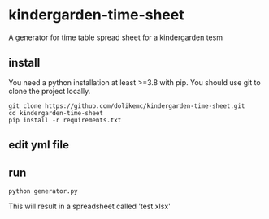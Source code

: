 # kindergarden-time-sheet
A generator for time table spread sheet for a kindergarden tesm

## install
You need a python installation at least >=3.8 with pip. You should use git to clone the project locally.

    git clone https://github.com/dolikemc/kindergarden-time-sheet.git
    cd kindergarden-time-sheet 
    pip install -r requirements.txt

## edit yml file

## run

    python generator.py
   
This will result in a spreadsheet called 'test.xlsx'
